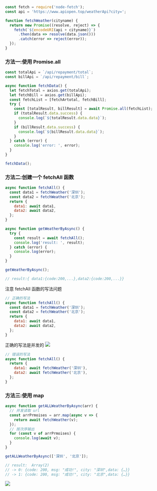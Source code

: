 ```javascript
const fetch = require('node-fetch');
const api = 'https://www.apiopen.top/weatherApi?city=';

function fetchWeather(cityname) {
  return new Promise((resolve, reject) => {
    fetch(`${encodeURI(api + cityname)}`)
      .then(data => resolve(data.json()))
      .catch(error => reject(error));
  });
}
```

### 方法一:使用 Promise.all

```javascript
const totalApi = `/api/repayment/total`;
const billApi = `/api/repayment/bill`;

async function fetchData() {
  let fetchTotal = axios.get(totalApi);
  let fetchBill = axios.get(billApi);
  const fetchList = [fetchArtotal, fetchBill];
  try {
    const [totalResult, billResult] = await Promise.all(fetchList);
    if (totalResult.data.success) {
      console.log(`${totalResult.data.data}`);
    }
    if (billResult.data.success) {
      console.log(`${billResult.data.data}`);
    }
  } catch (error) {
    console.log('error: ', error);
  }
}

fetchData();
```

### 方法二:创建一个 fetchAll 函数

```javascript
async function fetchAll() {
  const data1 = fetchWeather('深圳');
  const data2 = fetchWeather('北京');
  return {
    data1: await data1,
    data2: await data2,
  };
}

async function getWeatherByAsync() {
  try {
    const result = await fetchAll();
    console.log('result: ', result);
  } catch (error) {
    console.log(error);
  }
}

getWeatherByAsync();

// result:{ data1:{code:200,...},data2:{code:200,...}}
```

注意 fetchAll 函数的写法问题

```javascript
// 正确的写法
async function fetchAll() {
  const data1 = fetchWeather('深圳');
  const data2 = fetchWeather('北京');
  return {
    data1: await data1,
    data2: await data2,
  };
}
```

正确的写法是并发的
<img src='https://loremxuetengfei.oss-cn-beijing.aliyuncs.com/bingfaqingqiu1548583268.jpg'/>

```javascript
// 错误的写法
async function fetchAll() {
  return {
    data1: await fetchWeather('深圳'),
    data2: await fetchWeather('北京'),
  };
}
```

### 方法三:使用 map

```javascript
async function getALLWeatherByAsync(arr) {
  // 并发读取 url
  const arrPrmoises = arr.map(async v => {
    return await fetchWeather(v);
  });
  // 按次序输出
  for (const v of arrPrmoises) {
    console.log(await v);
  }
}

getALLWeatherByAsync(['深圳', '北京']);

// result:  Array(2)
// -> 0: {code: 200, msg: "成功!", city: "深圳",data: {…}}
// -> 1: {code: 200, msg: "成功!", city: "北京",data: {…}}
```

<img src='https://loremxuetengfei.oss-cn-beijing.aliyuncs.com/async-promise-all-1564224362.jpg'/>
